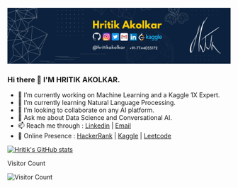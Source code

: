 ![MarineGEO circle logo](Banner02.png "Banner")
### Hi there 👋 I'M HRITIK AKOLKAR.
- 🔭 I’m currently working on Machine Learning and a Kaggle 1X Expert.  
- 🌱 I’m currently learning Natural Language Processing.
- 👯 I’m looking to collaborate on any AI platform.
- 💬 Ask me about Data Science and Conversational AI.
- 📫 Reach me through : <a href="https://www.linkedin.com/in/hritikakolkar/" target="_blank">Linkedin</a> | <a href="mailto:hritikakolkar@gmail.com?subject=%20I%20have%20an%20interesting%20Project,%20Lets%20Discuss" target="_blank">Email</a>
- 🔎 Online Presence : <a href="https://www.hackerrank.com/hritikakolkar/" target="_blank">HackerRank</a> |  <a href="https://www.kaggle.com/hritikakolkar/" target="_blank">Kaggle</a>  |  <a href="https://leetcode.com/hritikakolkar/" target="_blank">Leetcode</a>

[![Hritik's GitHub stats](https://github-readme-stats.vercel.app/api?username=hritikakolkar&show_icons=true&theme=dark)](https://github.com/hritikakolkar/)

Visitor Count

![Visitor Count](https://profile-counter.glitch.me/{hritikakolkar}/count.svg)
